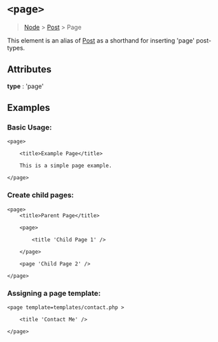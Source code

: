 # `<page>`

> [Node](./node.md) > [Post](./post.md) > Page

This element is an alias of [Post](./post.md) as a shorthand for inserting 'page' post-types.

## Attributes

**type** : 'page'

## Examples

### Basic Usage:

```
<page>

    <title>Example Page</title>

    This is a simple page example.

</page>
```

### Create child pages:

```
<page>
    <title>Parent Page</title>

    <page>

        <title 'Child Page 1' />

    </page>

    <page 'Child Page 2' />

</page>
```

### Assigning a page template:

```
<page template=templates/contact.php >

    <title 'Contact Me' />

</page>
```